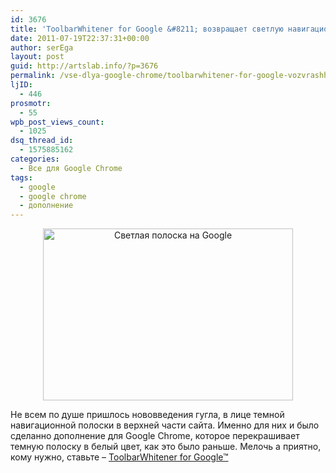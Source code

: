 ```yaml
---
id: 3676
title: 'ToolbarWhitener for Google &#8211; возвращает светлую навигационную полоску на страницы Google'
date: 2011-07-19T22:37:31+00:00
author: serEga
layout: post
guid: http://artslab.info/?p=3676
permalink: /vse-dlya-google-chrome/toolbarwhitener-for-google-vozvrashhaet-svetluyu-navigacionnuyu-polosku-na-stranicy-google/
ljID:
  - 446
prosmotr:
  - 55
wpb_post_views_count:
  - 1025
dsq_thread_id:
  - 1575885162
categories:
  - Все для Google Chrome
tags:
  - google
  - google chrome
  - дополнение
---
```

<center>
  <img src="{{site.img_cdn}}/google_white_toolbar.png" alt="Светлая полоска на Google" title="google_white_toolbar" width="400" height="275" class="alignnone size-full wp-image-3752" />
</center>

Не всем по душе пришлось нововведения гугла, в лице темной навигационной полоски в верхней части сайта. Именно для них и было сделанно дополнение для Google Chrome, которое перекрашивает темную полоску в белый цвет, как это было раньше. Мелочь а приятно, кому нужно, ставьте &#8211; [ToolbarWhitener for Google™](https://chrome.google.com/webstore/detail/feoeglchiaabaccccnfiminjmcppicio "вернуть белую полоску на гугле")